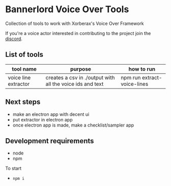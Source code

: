 # Bannerlord Voice Over Tools

Collection of tools to work with Xorberax's Voice Over Framework

If you're a voice actor interested in contributing to the project join the [discord](https://discord.gg/RVJ33kY).


## List of tools
| tool name | purpose | how to run|
| --- | --- | --- |
| voice line extractor | creates a csv in ./output with all the voice ids and text | npm run extract-voice-lines |

## Next steps
* make an electron app with decent ui
* put extractor in electron app
* once electron app is made, make a checklist/sampler app

## Development requirements
* node
* npm

To start
* `npm i`